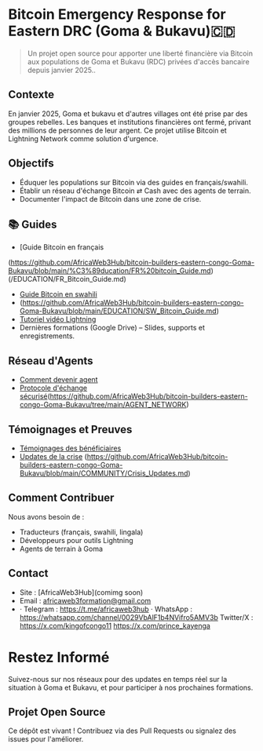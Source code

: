 # Bitcoin Emergency Response for Eastern DRC (Goma & Bukavu)🇨🇩


> Un projet open source pour apporter une liberté financière via Bitcoin aux populations de Goma et Bukavu (RDC) privées d'accès bancaire depuis janvier 2025..

##  Contexte
En janvier 2025, Goma et bukavu et d'autres villages ont été prise par des groupes rebelles. Les banques et institutions financières ont fermé, privant des millions de personnes de leur argent. Ce projet utilise Bitcoin et Lightning Network comme solution d'urgence.

##  Objectifs
- Éduquer les populations sur Bitcoin via des guides en français/swahili.
- Établir un réseau d'échange Bitcoin ⇄ Cash avec des agents de terrain.
- Documenter l'impact de Bitcoin dans une zone de crise.

## 📚 Guides
- [Guide Bitcoin en français

(https://github.com/AfricaWeb3Hub/bitcoin-builders-eastern-congo-Goma-Bukavu/blob/main/%C3%89ducation/FR%20bitcoin_Guide.md)(/EDUCATION/FR_Bitcoin_Guide.md)
- [Guide Bitcoin en swahili](/EDUCATION/SW_Bitcoin_Guide.md)
- (https://github.com/AfricaWeb3Hub/bitcoin-builders-eastern-congo-Goma-Bukavu/blob/main/EDUCATION/SW_Bitcoin_Guide.md)
- [Tutoriel vidéo Lightning](/EDUCATION/Lightning_Demo.mp4)
- Dernières formations (Google Drive) – Slides, supports et enregistrements.

##  Réseau d'Agents
- [Comment devenir agent](/AGENT_NETWORK/Agent_Onboarding.md)
- [Protocole d'échange sécurisé](/AGENT_NETWORK/Exchange_Protocol.md)(https://github.com/AfricaWeb3Hub/bitcoin-builders-eastern-congo-Goma-Bukavu/tree/main/AGENT_NETWORK)

##  Témoignages et Preuves
- [Témoignages des bénéficiaires](/COMMUNITY/Testimonials.md)
- [Updates de la crise](/COMMUNITY/Crisis_Updates.md)
(https://github.com/AfricaWeb3Hub/bitcoin-builders-eastern-congo-Goma-Bukavu/blob/main/COMMUNITY/Crisis_Updates.md)
##  Comment Contribuer
Nous avons besoin de :
- Traducteurs (français, swahili, lingala)
- Développeurs pour outils Lightning
- Agents de terrain à Goma

##  Contact
- Site : [AfricaWeb3Hub](comimg soon)
- Email : africaweb3formation@gmail.com
- · Telegram : https://t.me/africaweb3hub
· WhatsApp : https://whatsapp.com/channel/0029VbAlF1b4NVifro5AMV3b
  Twitter/X : https://x.com/kingofcongo11
https://x.com/prince_kayenga
#  Restez Informé

Suivez-nous sur nos réseaux pour des updates en temps réel sur la situation à Goma et Bukavu, et pour participer à nos prochaines formations.

## Projet Open Source

Ce dépôt est vivant ! Contribuez via des Pull Requests ou signalez des issues pour l'améliorer.
